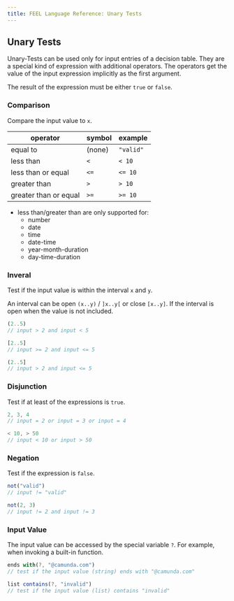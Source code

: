 ```yaml
---
title: FEEL Language Reference: Unary Tests
---
```


## Unary Tests

Unary-Tests can be used only for input entries of a decision table. They are a special kind of expression with additional operators. The operators get the value of the input expression implicitly as the first argument. 

The result of the expression must be either `true` or `false`.

### Comparison

Compare the input value to `x`.

| operator | symbol | example |
|----------|-----------------|---------|
| equal to | (none) | `"valid"` |
| less than | `<`  | `< 10` |
| less than or equal | `<=` | `<= 10` |
| greater than | `>` | `> 10` |
| greater than or equal | `>=` | `>= 10` |

* less than/greater than are only supported for: 
  * number
  * date
  * time
  * date-time
  * year-month-duration
  * day-time-duration 

### Inveral

Test if the input value is within the interval `x` and `y`.

An interval can be open `(x..y)` / `]x..y[` or close `[x..y]`. If the interval is open when the value is not included.

```js
(2..5)
// input > 2 and input < 5

[2..5]
// input >= 2 and input <= 5

(2..5]
// input > 2 and input <= 5
```

### Disjunction

Test if at least of the expressions is `true`.

```js
2, 3, 4
// input = 2 or input = 3 or input = 4

< 10, > 50
// input < 10 or input > 50
```

### Negation

Test if the expression is `false`.

```js
not("valid")
// input != "valid"

not(2, 3)             
// input != 2 and input != 3 
```

### Input Value

The input value can be accessed by the special variable `?`. For example, when invoking a built-in function.

```js
ends with(?, "@camunda.com")
// test if the input value (string) ends with "@camunda.com"

list contains(?, "invalid")
// test if the input value (list) contains "invalid"
```
